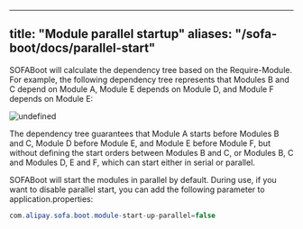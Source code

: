 
---
title: "Module parallel startup"
aliases: "/sofa-boot/docs/parallel-start"
---


﻿SOFABoot will calculate the dependency tree based on the Require-Module. For example, the following dependency tree represents that Modules B and C depend on Module A, Module E depends on Module D, and Module F depends on Module E:

![undefined](resources/module-parallel.png) 

The dependency tree guarantees that Module A starts before Modules B and C, Module D before Module E, and Module E before Module F, but without defining the start orders between Modules B and C, or Modules B, C and Modules D, E and F, which can start either in serial or parallel.

SOFABoot will start the modules in parallel by default. During use, if you want to disable parallel start, you can add the following parameter to application.properties:

```java
com.alipay.sofa.boot.module-start-up-parallel=false
```

